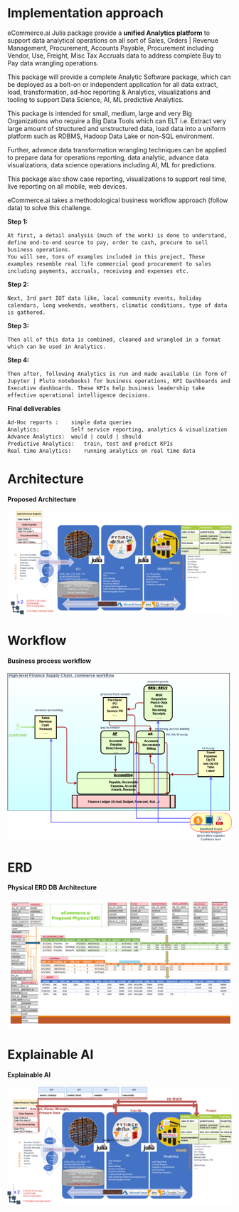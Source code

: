 # Implementation approach

eCommerce.ai Julia package provide a **unified Analytics platform** to support data analytical operations on all sort of Sales, Orders | Revenue  Management, Procurement, Accounts Payable, Procurement including Vendor, Use, Freight, Misc Tax Accruals data to address complete Buy to Pay data wrangling operations.

This package will provide a complete Analytic Software package, which can be deployed as a bolt-on or independent application for all data extract, load, transformation, ad-hoc reporting & Analytics, visualizations and tooling to support Data Science, AI, ML predictive Analytics.

This package is intended for small, medium, large and very Big Organizations who require a Big Data Tools which can ELT i.e. Extract very large amount of structured and unstructured data, load data into a uniform platform such as RDBMS, Hadoop Data Lake or non-SQL environment.

Further, advance data transformation wrangling techniques can be applied to prepare data for operations reporting, data analytic, advance data visualizations, data science operations including AI, ML for predictions.

This package also show case reporting, visualizations to support real time, live reporting on all mobile, web devices. 

eCommerce.ai takes a methodological business workflow approach (follow data) to solve this challenge.

**Step 1:**
    
    At first, a detail analysis (much of the work) is done to understand, define end-to-end source to pay, order to cash, procure to sell business operations.
    You will see, tons of examples included in this project, These examples resemble real life commercial good procurement to sales including payments, accruals, receiving and expenses etc.

**Step 2:**
    
    Next, 3rd part IOT data like, local community events, holiday calendars, long weekends, weathers, climatic conditions, type of data is gathered.

**Step 3:**
    
    Then all of this data is combined, cleaned and wrangled in a format which can be used in Analytics.

**Step 4:**
    
    Then after, following Analytics is run and made available (in form of Jupyter | Pluto notebooks) for business operations, KPI Dashboards and Executive dashboards. These KPIs help business leadership take effective operational intelligence decisions.

**Final deliverables**
    
    Ad-Hoc reports :    simple data queries
    Analytics:          Self service reporting, analytics & visualization
    Advance Analytics:  would | could | should
    Predictive Analytics:   train, test and predict KPIs
    Real time Analytics:    running analytics on real time data

# Architecture
#### Proposed Architecture
![Proposed Architecture](https://github.com/AmitXShukla/eCommerce.ai/blob/main/assets/diagrams/architecture.png?raw=true)

# Workflow
#### Business process workflow
![Proposed Workflow](https://github.com/AmitXShukla/eCommerce.ai/blob/main/assets/diagrams/workflow.png?raw=true)

# ERD
#### Physical ERD DB Architecture
![Proposed ERD](https://github.com/AmitXShukla/eCommerce.ai/blob/main/assets/diagrams/erd.png?raw=true)

# Explainable AI
#### Explainable AI
![Explainable AI](https://github.com/AmitXShukla/eCommerce.ai/blob/main/assets/diagrams/explain.png?raw=true)